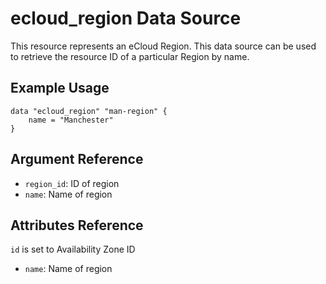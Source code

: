 # ecloud_region Data Source

This resource represents an eCloud Region. This data source can be used to retrieve the resource ID of a particular Region by name.

## Example Usage

```hcl
data "ecloud_region" "man-region" {
    name = "Manchester"
}
```

## Argument Reference

- `region_id`: ID of region
- `name`: Name of region


## Attributes Reference

`id` is set to Availability Zone ID

- `name`: Name of region